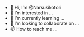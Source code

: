 - 👋 Hi, I’m @Narsukikotori
- 👀 I’m interested in ...
- 🌱 I’m currently learning ...
- 💞️ I’m looking to collaborate on ...
- 📫 How to reach me ...

<!---
Narsukikotori/Narsukikotori is a ✨ special ✨ repository because its `README.md` (this file) appears on your GitHub profile.
You can click the Preview link to take a look at your changes.
--->
